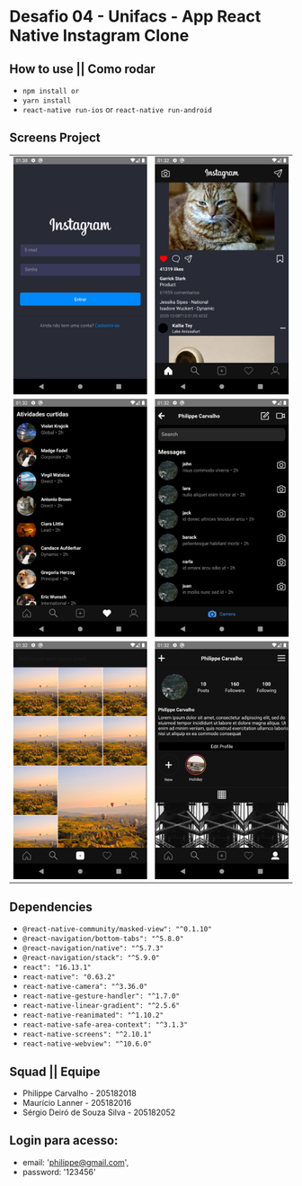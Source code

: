 # Desafio 04 - Unifacs - App React Native Instagram Clone

## How to use || Como rodar
- `npm install or`
- `yarn install`
- `react-native run-ios` or `react-native run-android`

## Screens Project

<table>
  <tr>
    <td><img src="./screenshots/login.png" width="400"></td>
    <td><img src="./screenshots/home.png" width="400"></td>
  <tr>
  <tr>
    <td><img src="./screenshots/atividades.png" width="400"></td>
    <td><img src="./screenshots/direct.png" width="400"></td>
  <tr>
  <tr>
    <td><img src="./screenshots/feed.png" width="400"></td>
    <td><img src="./screenshots/profile.png" width="400"></td>
  <tr>
</table>


## Dependencies
- `@react-native-community/masked-view": "^0.1.10"`
- `@react-navigation/bottom-tabs": "^5.8.0"`
- `@react-navigation/native": "^5.7.3"`
- `@react-navigation/stack": "^5.9.0"`
- `react": "16.13.1"`
- `react-native": "0.63.2"`
- `react-native-camera": "^3.36.0"`
- `react-native-gesture-handler": "^1.7.0"`
- `react-native-linear-gradient": "^2.5.6"`
- `react-native-reanimated": "^1.10.2"`
- `react-native-safe-area-context": "^3.1.3"`
- `react-native-screens": "^2.10.1"`
- `react-native-webview": "^10.6.0"`


## Squad || Equipe
- Philippe Carvalho - 205182018
- Maurício Lanner - 205182016
- Sérgio Deiró de Souza Silva - 205182052


## Login para acesso:
- email: 'philippe@gmail.com',
- password: '123456'